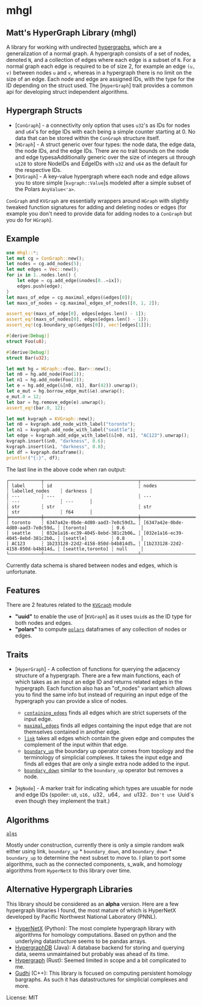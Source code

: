 # mhgl

## Matt's HyperGraph Library (mhgl)

A library for working with undirected [hypergraphs](https://en.wikipedia.org/wiki/Hypergraph), which are a generalization of a normal graph. A hypergraph consists of a set of nodes, denoted `N`, and a collection of edges  where each edge is a subset of `N`. For a normal graph each edge is required to be of size 2, for example an edge `(u, v)` between nodes `u` and `v`, whereas in a hypergraph there is no limit on the size of an edge. Each node and edge are assigned IDs, with the type for the ID depending on the struct used. The [`HyperGraph`] trait provides a common api for developing struct independent algorithms.

## Hypergraph Structs
- [`ConGraph`] - a connectivity only option that uses `u32`'s as IDs for
nodes and `u64`'s for edge IDs with each being a simple counter starting at 0. No data that can be stored within the
`ConGraph` structure itself.
- [`HGraph`] - A struct generic over four types: the node data, the edge data, the node IDs, and the edge IDs. There are no trait bounds on the node and edge typesaAdditionally generic over the size of integers `u8` through `u128`
to store NodeIDs and EdgeIDs with `u32` and `u64` as the default for the respective IDs.
- [`KVGraph`] - A key-value hypergraph where each node and edge allows you
to store simple [`kvgraph::Value`]s modeled after a simple subset of the Polars `AnyValue<'a>`.

`ConGraph` and `KVGraph` are essentially wrappers around `HGraph` with
slightly tweaked function signatures for adding and deleting nodes or edges
(for example
you don't need to provide data for adding nodes to a `ConGraph` but you do
for `HGraph`).

## Example
```rust
use mhgl::*;
let mut cg = ConGraph::new();
let nodes = cg.add_nodes(5);
let mut edges = Vec::new();
for ix in 1..nodes.len() {
    let edge = cg.add_edge(&nodes[0..=ix]);
    edges.push(edge);
}
let maxs_of_edge = cg.maximal_edges(&edges[0]);
let maxs_of_nodes = cg.maximal_edges_of_nodes([0, 1, 2]);

assert_eq!(maxs_of_edge[0], edges[edges.len() - 1]);
assert_eq!(maxs_of_nodes[0], edges[edges.len() - 1]);
assert_eq!(cg.boundary_up(&edges[0]), vec![edges[1]]);

#[derive(Debug)]
struct Foo(u8);

#[derive(Debug)]
struct Bar(u32);

let mut hg = HGraph::<Foo, Bar>::new();
let n0 = hg.add_node(Foo(1));
let n1 = hg.add_node(Foo(2));
let e = hg.add_edge(&[n0, n1], Bar(42)).unwrap();
let e_mut = hg.borrow_edge_mut(&e).unwrap();
e_mut.0 = 12;
let bar = hg.remove_edge(e).unwrap();
assert_eq!(bar.0, 12);

let mut kvgraph = KVGraph::new();
let n0 = kvgraph.add_node_with_label("toronto");
let n1 = kvgraph.add_node_with_label("seattle");
let edge = kvgraph.add_edge_with_label(&[n0, n1], "AC123").unwrap();
kvgraph.insert(&n0, "darkness", 0.6);
kvgraph.insert(&n1, "darkness", 0.8);
let df = kvgraph.dataframe();
println!("{:}", df);
```
The last line in the above code when ran output:
```
┌────────────┬───────────────────────────────────┬───────────────────────────────────┬───────────────────┬──────────┐
│ label      ┆ id                                ┆ nodes                             ┆ labelled_nodes    ┆ darkness │
│ ---        ┆ ---                               ┆ ---                               ┆ ---               ┆ ---      │
│ str        ┆ str                               ┆ str                               ┆ str               ┆ f64      │
╞════════════╪═══════════════════════════════════╪═══════════════════════════════════╪═══════════════════╪══════════╡
│ toronto    ┆ 6347a42e-0bde-4d80-aad3-7e8c59d3… ┆ [6347a42e-0bde-4d80-aad3-7e8c59d… ┆ [toronto]         ┆ 0.6      │
│ seattle    ┆ 032e1a16-ec39-4045-8ebd-381c2b06… ┆ [032e1a16-ec39-4045-8ebd-381c2b0… ┆ [seattle]         ┆ 0.8      │
│ AC123      ┆ 1b233128-22d2-4158-850d-b4b814d5… ┆ [1b233128-22d2-4158-850d-b4b814d… ┆ [seattle,toronto] ┆ null     │
└────────────┴───────────────────────────────────┴───────────────────────────────────┴───────────────────┴──────────┘
```
Currently data schema is shared between nodes and edges, which is
unfortunate.

## Features
There are 2 features related to the [`KVGraph`](`crate::kvgraph`) module
- **"uuid"** to enable the use of [`KVGraph`] as it uses `Uuid`s as the ID
type for both nodes and edges.
- **"polars"** to compute [`polars`](https://www.pola.rs) dataframes of
any collection of nodes or edges.

## Traits
- [`HyperGraph`] - A collection of functions for querying the adjacency
structure of a hypergraph. There are a few main functions, each of which
takes as an input an edge ID and returns related edges in the hypergraph.
Each function also has an "of_nodes" variant which allows you to find the
same info but instead of requiring an input edge of the hypergraph you can
provide a slice of nodes.
    - [`containing_edges`](`HyperGraph::containing_edges`) finds all edges which are strict supersets of the input edge.
    - [`maximal_edges`](`HyperGraph::maximal_edges`) finds all edges containing the input edge that are not themselves contained in another edge.
    - [`link`](`HyperGraph::link`) takes all edges which contain the given edge and computes the complement of the input within that edge.
    - [`boundary_up`](`HyperGraph::boundary_up`) the boundary up operator comes from topology and the terminology of simplicial complexes. It takes the input edge and finds all edges that are only a single extra node added to the input.
    - [`boundary_down`](`HyperGraph::boundary_down`) similar to the `boundary_up` operator but removes a node.

- [`HgNode`] - A marker trait for indicating which types are usuable for
node and edge IDs (spoiler: `u8`, `u16, `u32`, `u64`, and `u132`. Don't use `Uuid`s even though they implement the trait.)

## Algorithms

[`algs`](`crate::algs`)

Mostly under construction, currently there is only a simple random walk either using link,
`boundary_up` * `boundary_down`, and `boundary_down` * `boundary_up` to determine the next subset to move to. I plan to
port some algorithms, such as the connected components, s_walk, and homology algorithms from `HyperNetX` to this library over time.

## Alternative Hypergraph Libraries
This library should be considered as an **alpha** version. Here are a few
hypergraph libraries I found, the most mature of which is HyperNetX
developed by Pacific Northwest National Laboratory (PNNL).
- [HyperNetX](https://pnnl.github.io/HyperNetX/) (Python): The most complete hypergraph library with algorithms
for homology computations. Based on python and the underlying datastructure
seems to be pandas arrays.
- [HypergraphDB](https://hypergraphdb.org/) (Java): A database backend for storing and querying data, seems unmaintained but probably was ahead of its time.
- [Hypergraph](https://crates.io/crates/hypergraph) (Rust): Seemed limited in scope and a bit complicated to me.
- [Gudhi](https://gudhi.inria.fr/index.html) (C++): This library is focused on computing persistent homology bargraphs. As such it has datastructures for simplicial complexes and more.

License: MIT
